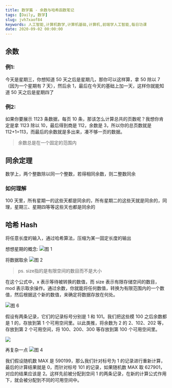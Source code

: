 ```yaml
---
title: 数学篇 - 余数与哈希函数笔记
tags: [Daily, 数学]
slug: jvh7xaof84
keywords: 人工智能,计算机数学,计算机基础,计算机,前端学人工智能,每日功课
date: 2020-09-02 00:00:00
---
```


## 余数

### 例1:

今天是星期三，你想知道 50 天之后是星期几，那你可以这样算，拿 50 除以 7（因为一个星期有 7 天），然后余 1，最后在今天的基础上加一天，这样你就能知道 50 天之后是星期四了

### 例2:
如果你要展示 1123 条数据，每页 10 条，那该怎么计算总共的页数呢？我想你肯定是拿 1123 除以 10，最后得到商是 112，余数是 3，所以你的总页数就是 112+1=113，而最后的余数就是多出来，凑不够一页的数据。


> 余数总是在一个固定的范围内


## 同余定理

数学上，两个整数除以同一个整数，若得相同余数，则二整数同余

### 如何理解

100 天里，所有星期一的这些天都是同余的，所有星期二的这些天就是同余的，同理，星期三、星期四等等这些天也都是同余的


## 哈希 Hash 

将任意长度的输入，通过哈希算法，压缩为某一固定长度的输出

想想星期的概念:
![图 1](https://incomparable9527.coding.net/p/imageBed/d/imageBed/git/raw/master/fb46f02c67b2c960e4508d742017fda08a61c36c80c9ffb177b2505f9f95de41.png)  



将数据取余
![图 2](https://incomparable9527.coding.net/p/imageBed/d/imageBed/git/raw/master/d6f4f7d47fddefdb2498b24200aee9d4cb5e8c89cc0077acd50d6964c4bd63fe.png)  


> ps. size指的是有限空间的数目而不是大小

在这个公式中，x 表示等待被转换的数值，而 size 表示有限存储空间的数目，mod 表示取余操作。通过余数，你就能将任何数值，转换为有限范围内的一个数值，然后根据这个新的数值，来确定将数据存放在何处。

![图 6](https://incomparable9527.coding.net/p/imageBed/d/imageBed/git/raw/master/fe3564b8d6dcaa4e3147f270c00a0d6672c751eb270d366f583d032fd7cfa8cc.png)  

假设有两条记录，它们的记录标号分别是 1 和 101。我们把这些模 100 之后余数都是 1 的，存放到第 1 个可用空间里。以此类推，将余数为 2 的 2、102、202 等，存放到第 2 个可用空间，将 100、200、300 等存放到第 100 个可用空间里。

![](https://incomparable9527.coding.net/p/imageBed/d/imageBed/git/raw/master/43f4278f979a39f5678d0a80ed6d92dc704812101c053537bcb3705c46f4fa22.png)  

再复杂一点
![图 4](https://incomparable9527.coding.net/p/imageBed/d/imageBed/git/raw/master/3fd8f07c1314585e5ad2a8294f60af0832debbd8b602d142c6503e6b93eb4f4b.png)  


我们假设随机数 MAX 是 590199，那么我们针对标号为 1 的记录进行重新计算，最后的计算结果就是 0，而针对标号 101 的记录，如果随机数 MAX 取 627901，对应的结果应该是 2。这样先前被分配到空间 1 的两条记录，在新的计算公式作用下，就会被分配到不同的可用空间中。
